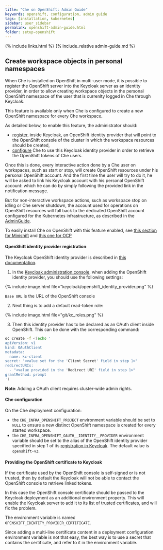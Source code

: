 ```yaml
---
title: "Che on OpenShift: Admin Guide"
keywords: openshift, configuration, admin guide
tags: [installation, kubernetes]
sidebar: user_sidebar
permalink: openshift-admin-guide.html
folder: setup-openshift
---
```


{% include links.html %}
{% include_relative admin-guide.md %}

## Create workspace objects in personal namespaces

When Che is installed on OpenShift in multi-user mode, it is possible to register the OpenShift server into the Keycloak server as an identity provider,
in order to allow creating workspace objects in the personal OpenShift namespace of the user that is currenlty logged in Che through Keycloak.

This feature is available only when Che is configured to create a new OpenShift namespace for every Che workspace.

As detailed below, to enable this feature, the administrator should:
- [register](#openshift-identity-provider-registration), inside Keycloak, an OpenShift identity provider that will point to the OpenShift console of the cluster in which the workspace resources should be created,
- [configure](#che-configuration) Che to use this Keycloak identity provider in order to retrieve the OpenShift tokens of Che users.

Once this is done, every interactive action done by a Che user on workspaces, such as start or stop, will create OpenShift resources under his personal OpenShift account.
And the first time the user will try to do it, he will be asked to link his Keycloak account with his personal OpenShift account:
which he can do by simply following the provided link in the notification message.

But for non-interactive workspace actions, such as workspace stop on idling or Che server shutdown, the account used for operations on OpenShift resources will
fall back to the dedicated OpenShift account configured for the Kubernetes infrastructure, as described in the [AdminGuide](admin-guide#who-creates-workspace-objects).

To easily install Che on OpenShift with this feature enabled, see [this section for Minishift](openshift-multi-user#creating-workspace-resources-in-personal-openshift-accounts-on-minishift)
and [this one for OCP](openshift-multi-user#creating-workspace-resources-in-personal-openshift-accounts)

#### OpenShift identity provider registration

The Keycloak OpenShift identity provider is described in [this documentation](https://www.keycloak.org/docs/3.3/server_admin/topics/identity-broker/social/openshift.html).

1. In the [Keycloak administration console](user-management#auth-and-user-management), when adding the OpenShift identity provider, you should use the following settings:

{% include image.html file="keycloak/openshift_identity_provider.png" %}

`Base URL` is the URL of the OpenShift console

2. Next thing is to add a default read-token role:

{% include image.html file="git/kc_roles.png" %}

3. Then this identity provider has to be declared as an OAuth client inside OpenShift. This can be done with the corresponding command:

```bash
oc create -f <(echo '
apiVersion: v1
kind: OAuthClient
metadata:
  name: kc-client
secret: "<value set for the 'Client Secret' field in step 1>"
redirectURIs:
  - "<value provided in the 'Redirect URI' field in step 1>"
grantMethod: prompt
')
```

__Note__: Adding a OAuth client requires cluster-wide admin rights.


#### Che configuration

On the Che deployment configuration:
- the `CHE_INFRA_OPENSHIFT_PROJECT` environment variable should be set to `NULL` to ensure a new distinct OpenShift namespace is created for every started workspace.
- the `CHE_INFRA_OPENSHIFT_OAUTH__IDENTITY__PROVIDER` environment variable should be set to the alias of the OpenShift identity provider
specified in step 1 of its [registration in Keycloak](#openshift-identity-provider-registration). The default value is `openshift-v3`.

#### Providing the OpenShift certificate to Keycloak

If the certificate used by the OpenShift console is self-signed or is not trusted, then by default the Keycloak will not be able to
contact the OpenShift console to retrieve linked tokens.

In this case the OpenShift console certificate should be passed to the Keycloak deployment as an additional environment property.
This will enable the Keycloak server to add it to its list of trusted certificates, and will fix the problem.

The environment variable is named `OPENSHIFT_IDENTITY_PROVIDER_CERTIFICATE`.

Since adding a multi-line certificate content in a deployment configuration environment variable is not that easy, the best way is to use a secret that contains the certificate,
and refer to it in the environment variable.
